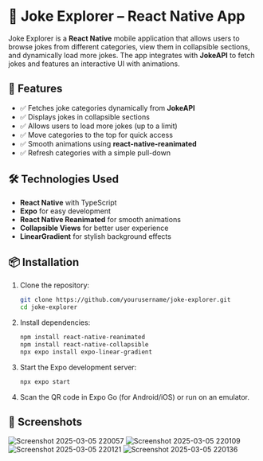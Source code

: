 # 🤣 Joke Explorer – React Native App  

Joke Explorer is a **React Native** mobile application that allows users to browse jokes from different categories, view them in collapsible sections, and dynamically load more jokes. The app integrates with **JokeAPI** to fetch jokes and features an interactive UI with animations.

## 🚀 Features  

- ✅ Fetches joke categories dynamically from **JokeAPI**  
- ✅ Displays jokes in collapsible sections  
- ✅ Allows users to load more jokes (up to a limit)  
- ✅ Move categories to the top for quick access  
- ✅ Smooth animations using **react-native-reanimated**  
- ✅ Refresh categories with a simple pull-down  

## 🛠️ Technologies Used  

- **React Native** with TypeScript  
- **Expo** for easy development  
- **React Native Reanimated** for smooth animations  
- **Collapsible Views** for better user experience  
- **LinearGradient** for stylish background effects  

## 📦 Installation  

1. Clone the repository:  

   ```bash
   git clone https://github.com/yourusername/joke-explorer.git
   cd joke-explorer
   ```
2. Install dependencies:
   
   ```bash
   npm install react-native-reanimated
   npm install react-native-collapsible
   npx expo install expo-linear-gradient  
   ```
3. Start the Expo development server:
   ```bash
   npx expo start 
   ```
   

4. Scan the QR code in Expo Go (for Android/iOS) or run on an emulator.


## 📸 Screenshots
![Screenshot 2025-03-05 220057](https://github.com/user-attachments/assets/a346d51e-1391-4217-a5f4-2780a9d25950)
![Screenshot 2025-03-05 220109](https://github.com/user-attachments/assets/7fa53189-891e-4a5b-b76f-004a5b399126)
![Screenshot 2025-03-05 220121](https://github.com/user-attachments/assets/f2d07511-4168-4ce9-8ec4-23eb38049ec7)
![Screenshot 2025-03-05 220136](https://github.com/user-attachments/assets/d852c2ee-89d9-4d04-b3d3-f88a14806c15)



